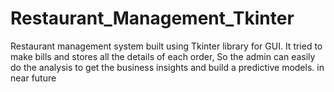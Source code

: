 # Restaurant_Management_Tkinter
Restaurant management system built using Tkinter library for GUI. It tried to make bills and stores all the details of each order, So the admin can easily do the analysis to get the business insights and build a predictive models. in near future
